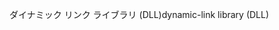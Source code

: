 <span data-ttu-id="81ddf-101">ダイナミック リンク ライブラリ (DLL)</span><span class="sxs-lookup"><span data-stu-id="81ddf-101">dynamic-link library (DLL)</span></span>